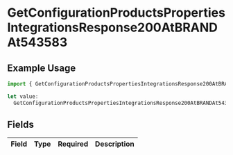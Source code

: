 # GetConfigurationProductsPropertiesIntegrationsResponse200AtBRANDAt543583

## Example Usage

```typescript
import { GetConfigurationProductsPropertiesIntegrationsResponse200AtBRANDAt543583 } from "@vercel/sdk/models/getconfigurationproductsop.js";

let value:
  GetConfigurationProductsPropertiesIntegrationsResponse200AtBRANDAt543583 = {};
```

## Fields

| Field       | Type        | Required    | Description |
| ----------- | ----------- | ----------- | ----------- |
